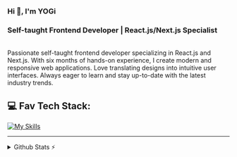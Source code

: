 <h3>Hi 👋, I'm YOGi</h3>

### Self-taught Frontend Developer | React.js/Next.js Specialist
<br />
Passionate self-taught frontend developer specializing in React.js and Next.js. With six months of hands-on experience, I create modern and responsive web applications. Love translating designs into intuitive user interfaces. Always eager to learn and stay up-to-date with the latest industry trends.

## 💻 Fav Tech Stack:

[![My Skills](https://skillicons.dev/icons?i=js,ts,react,nextjs,tailwind)](https://skillicons.dev)

<hr />
    
<details>
  <summary>Github Stats ⚡</summary>
  
  <a href="#">![Github stats](https://github-readme-stats.vercel.app/api?username=yogyy&theme=blueberry&count_private=true&hide_border=true&line_height=20)</a>
  <a href="#">![Top Langs](https://github-readme-stats.vercel.app/api/top-langs/?username=yogyy&layout=compact&theme=blueberry&count_private=true&hide_border=true)</a>
</details>

